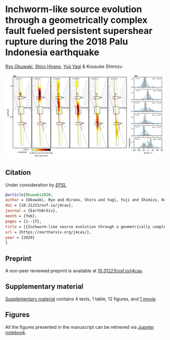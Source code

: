 # Inchworm-like source evolution through a geometrically complex fault fueled persistent supershear rupture during the 2018 Palu Indonesia earthquake
<p align=""><a href="https://www.geol.tsukuba.ac.jp/~rokuwaki/">Ryo Okuwaki</a>, <a href="http://interfacial.jp">Shiro Hirano</a>, <a href="http://www.geol.tsukuba.ac.jp/~yagi-y/eng/index.html">Yuji Yagi</a> & Kousuke Shimizu
<p align="center"><img src="./pubFigure/figure6.png" /></p>


## Citation
Under consideration by [*EPSL*](https://www.journals.elsevier.com/earth-and-planetary-science-letters)  
```bibtex
@article{Okuwaki2020,
author = {Okuwaki, Ryo and Hirano, Shiro and Yagi, Yuji and Shimizu, Kousuke},
doi = {10.31223/osf.io/j4cas},
journal = {EarthArXiv},
month = {feb},
pages = {1--17},
title = {{Inchworm-like source evolution through a geometrically complex fault fueled persistent supershear rupture during the 2018 Palu Indonesia earthquake}},
url = {https://eartharxiv.org/j4cas/},
year = {2020}
}
```

## Preprint
A non-peer reviewed preprint is available at [10.31223/osf.io/j4cas](https://doi.org/10.31223/osf.io/j4cas).

## Supplementary material
[Supplementary material](https://osf.io/v35uj/) contains 4 texts, 1 table, 12 figures, and [1 movie](./pubFigure/movieS1R.mp4).

## Figures
All the figures presented in the manuscript can be retrieved via [Jupyter notebook](https://nbviewer.jupyter.org/github/rokuwaki/2018PaluIndonesia/blob/master/genFigure.ipynb).
